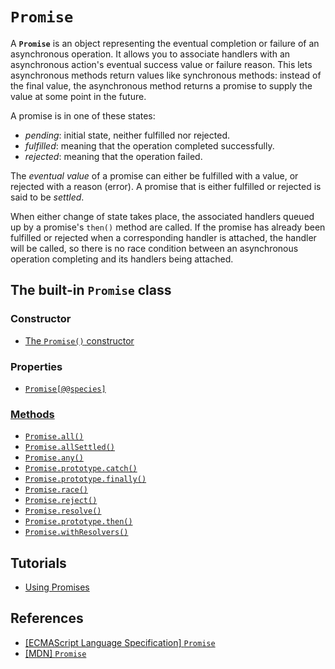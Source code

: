 # `Promise`

A **`Promise`** is an object representing the eventual completion or failure of an asynchronous operation. It allows you to associate handlers with an asynchronous action's eventual success value or failure reason. This lets asynchronous methods return values like synchronous methods: instead of the final value, the asynchronous method returns a promise to supply the value at some point in the future.

A promise is in one of these states:

* _pending_: initial state, neither fulfilled nor rejected.
* _fulfilled_: meaning that the operation completed successfully.
* _rejected_: meaning that the operation failed.

The _eventual value_ of a promise can either be fulfilled with a value, or rejected with a reason (error). A promise that is either fulfilled or rejected is said to be _settled_.

When either change of state takes place, the associated handlers queued up by a promise's `then()` method are called. If the promise has already been fulfilled or rejected when a corresponding handler is attached, the handler will be called, so there is no race condition between an asynchronous operation completing and its handlers being attached.

## The built-in `Promise` class

### Constructor

* [The `Promise()` constructor](./Promise%20constructor.md)

### Properties

* [`Promise[@@species]`](./Promise[@@species].md)

### [Methods](./methods/)

* [`Promise.all()`](./methods/Promise.all.md)
* [`Promise.allSettled()`](./methods/Promise.allSettled.md)
* [`Promise.any()`](./methods/Promise.any.md)
* [`Promise.prototype.catch()`](./methods/Promise.prototype.catch.md)
* [`Promise.prototype.finally()`](./methods/Promise.prototype.finally.md)
* [`Promise.race()`](./methods/Promise.race.md)
* [`Promise.reject()`](./methods/Promise.reject.md)
* [`Promise.resolve()`](./methods/Promise.resolve.md)
* [`Promise.prototype.then()`](./methods/Promise.prototype.then.md)
* [`Promise.withResolvers()`](./methods/Promise.withResolvers.md)

## Tutorials

* [Using Promises](./Using%20Promises.md)

## References

* [[ECMAScript Language Specification] `Promise`](https://tc39.es/ecma262/multipage/control-abstraction-objects.html#sec-promise-objects)
* [[MDN] `Promise`](https://developer.mozilla.org/en-US/docs/Web/JavaScript/Reference/Global_Objects/Promise)